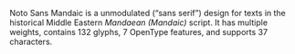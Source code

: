 Noto Sans Mandaic is a unmodulated (“sans serif”) design for texts in the historical Middle Eastern _Mandaean (Mandaic)_ script. It has multiple weights, contains 132 glyphs, 7 OpenType features, and supports 37 characters.